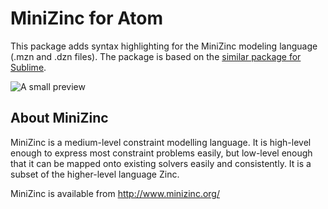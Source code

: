 # MiniZinc for Atom

This package adds syntax highlighting for the MiniZinc modeling language (.mzn and .dzn files). The package is based on the [similar package for Sublime](https://github.com/astenmark/sublime-mzn).

![A small preview](https://f.cloud.github.com/assets/69169/2290250/c35d867a-a017-11e3-86be-cd7c5bf3ff9b.gif)

## About MiniZinc

MiniZinc is a medium-level constraint modelling language. It is high-level enough to express most constraint problems easily, but low-level enough that it can be mapped onto existing solvers easily and consistently. It is a subset of the higher-level language Zinc.

MiniZinc is available from http://www.minizinc.org/
